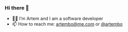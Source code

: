 ### Hi there 👋

- 👨‍💻 I’m Artem and I am a software developer
- 📫 How to reach me: artembo@me.com or [@artembo](https://telegram.me/artembo)

